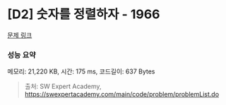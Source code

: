 # [D2] 숫자를 정렬하자 - 1966 

[문제 링크](https://swexpertacademy.com/main/code/problem/problemDetail.do?contestProbId=AV5PrmyKAWEDFAUq) 

### 성능 요약

메모리: 21,220 KB, 시간: 175 ms, 코드길이: 637 Bytes



> 출처: SW Expert Academy, https://swexpertacademy.com/main/code/problem/problemList.do
